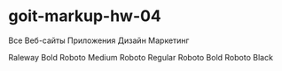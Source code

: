 # goit-markup-hw-04

<batom>Все</batom>
<batom>Веб-сайты</batom>
<batom>Приложения</batom>
<batom>Дизайн</batom>
<batom>Маркетинг</batom>

Raleway Bold
Roboto Medium
Roboto Regular
Roboto Bold
Roboto Black
